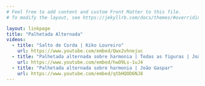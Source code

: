 ```yaml
---
# Feel free to add content and custom Front Matter to this file.
# To modify the layout, see https://jekyllrb.com/docs/themes/#overriding-theme-defaults

layout: linkpage
title: "Palhetada Alternada"
videos:
  - title: "Salto de Corda | Kiko Loureiro"
    url: https://www.youtube.com/embed/Qwx2vhnejuc
  - title: "Palhetada alternada sobre harmonia | Todas as figuras | João Gaspar"
    url: https://www.youtube.com/embed/hwO9Ls-1uJ4
  - title: "Palhetada alternada sobre harmonia | João Gaspar"
    url: https://www.youtube.com/embed/qtbHQOD6NJ8
---
```

